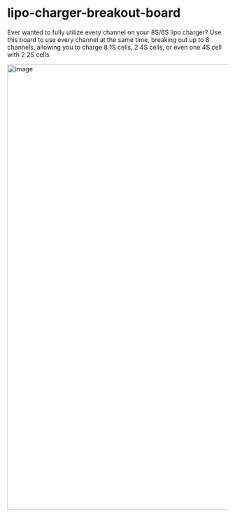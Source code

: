 # lipo-charger-breakout-board
Ever wanted to fully utilize every channel on your 8S/6S lipo charger? Use this board to use every channel at the same time, breaking out up to 8 channels, allowing you to charge 8 1S cells, 2 4S cells, or even one 4S cell with 2 2S cells

<img width="1236" height="1019" alt="image" src="https://github.com/user-attachments/assets/8d6f8095-c6e5-4b18-9249-13e60ad8d01b" />
